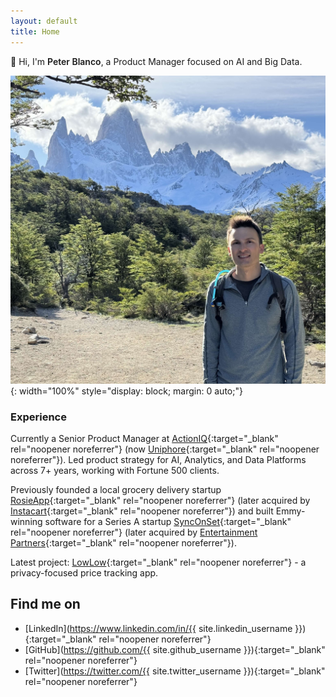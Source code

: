 ```yaml
---
layout: default
title: Home
---
```

<span class="wave">👋</span> Hi, I'm <span style="font-weight: 600;">Peter Blanco</span>, a Product Manager focused on AI and Big Data.

![Peter Blanco - Product Manager and Tech Professional](/assets/home.jpg){: width="100%" style="display: block; margin: 0 auto;"}

### Experience

Currently a Senior Product Manager at [ActionIQ](https://actioniq.com){:target="_blank" rel="noopener noreferrer"} (now [Uniphore](https://uniphore.com){:target="_blank" rel="noopener noreferrer"}). Led product strategy for AI, Analytics, and Data Platforms across 7+ years, working with Fortune 500 clients.

Previously founded a local grocery delivery startup [RosieApp](https://www.rosieapp.com){:target="_blank" rel="noopener noreferrer"} (later acquired by [Instacart](https://www.instacart.com){:target="_blank" rel="noopener noreferrer"}) and built Emmy-winning software for a Series A startup [SyncOnSet](https://www.synconset.com){:target="_blank" rel="noopener noreferrer"} (later acquired by [Entertainment Partners](https://www.ep.com){:target="_blank" rel="noopener noreferrer"}).

Latest project: [LowLow](https://lowlow.bot){:target="_blank" rel="noopener noreferrer"} - a privacy-focused price tracking app.

## Find me on

- [LinkedIn](https://www.linkedin.com/in/{{ site.linkedin_username }}){:target="_blank" rel="noopener noreferrer"}
- [GitHub](https://github.com/{{ site.github_username }}){:target="_blank" rel="noopener noreferrer"}
- [Twitter](https://twitter.com/{{ site.twitter_username }}){:target="_blank" rel="noopener noreferrer"}
